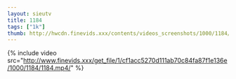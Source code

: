```yaml
--- 
layout: sieutv
title: 1184
tags: ["1k"]
thumb: http://hwcdn.finevids.xxx/contents/videos_screenshots/1000/1184/preview.mp4.jpg
---
```

{% include video src="http://www.finevids.xxx/get_file/1/cf1acc5270d111ab70c84fa87f1e136e/1000/1184/1184.mp4/" %} 
